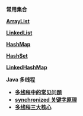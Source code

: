 <b>常用集合</b>

<a href="https://github.com/JacksonHuang2019/MyNote/blob/master/ArrayList.md"><b>ArrayList</b></a>

<a href="https://github.com/JacksonHuang2019/MyNote/blob/master/LinkedList%20.md"><b>LinkedList</b></a>


<a href="https://github.com/JacksonHuang2019/MyNote/blob/master/ArrayList.md"><b>HashMap</b></a>

<a href="https://github.com/JacksonHuang2019/MyNote/blob/master/ArrayList.md"><b>HashSet</b></a>

<a href="https://github.com/JacksonHuang2019/MyNote/blob/master/ArrayList.md"><b>LinkedHashMap</b></a>

<b>Java 多线程</b>

* <a href="https://github.com/JacksonHuang2019/MyNote/blob/master/Java%E5%9F%BA%E7%A1%80/%E5%A4%9A%E7%BA%BF%E7%A8%8B%E4%B8%AD%E7%9A%84%E5%B8%B8%E8%A7%81%E9%97%AE%E9%A2%98.md"><b>多线程中的常见问题</b></a>
* <a href="https://github.com/JacksonHuang2019/MyNote/blob/master/Java%E5%9F%BA%E7%A1%80/synchronized%20%E5%85%B3%E9%94%AE%E5%AD%97%E5%8E%9F%E7%90%86.md"><b>synchronized 关键字原理</b></a>
* <a href="https://github.com/JacksonHuang2019/MyNote/blob/master/Java%E5%9F%BA%E7%A1%80/ava%20%E5%A4%9A%E7%BA%BF%E7%A8%8B%E4%B8%89%E5%A4%A7%E6%A0%B8%E5%BF%83.md"><b>多线程三大核心</b></a>

